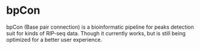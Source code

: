 # bpCon
bpCon (Base pair connection) is a bioinformatic pipeline for peaks detection suit for kinds of RIP-seq data. Though it currently works, but is still being optimized for a better user experience.
